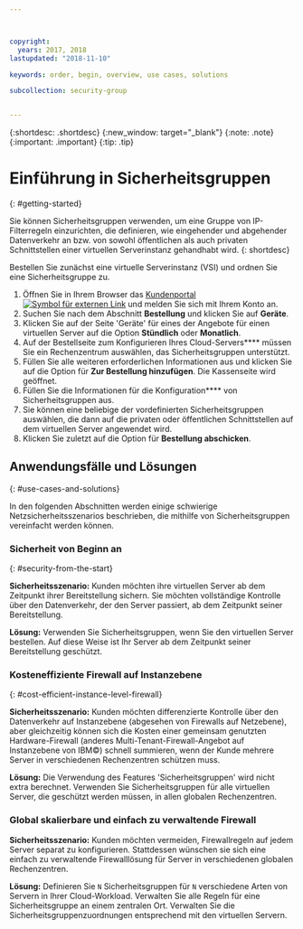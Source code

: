 ```yaml
---



copyright:
  years: 2017, 2018
lastupdated: "2018-11-10"

keywords: order, begin, overview, use cases, solutions

subcollection: security-group


---
```


{:shortdesc: .shortdesc}
{:new_window: target="_blank"}
{:note: .note}
{:important: .important}
{:tip: .tip}

# Einführung in Sicherheitsgruppen
{: #getting-started}

Sie können Sicherheitsgruppen verwenden, um eine Gruppe von IP-Filterregeln einzurichten, die definieren, wie eingehender und abgehender Datenverkehr an bzw. von sowohl öffentlichen als auch privaten Schnittstellen einer virtuellen Serverinstanz gehandhabt wird.
{: shortdesc}

Bestellen Sie zunächst eine virtuelle Serverinstanz (VSI) und ordnen Sie eine Sicherheitsgruppe zu.

1. Öffnen Sie in Ihrem Browser das [Kundenportal ![Symbol für externen Link](../../icons/launch-glyph.svg "Symbol für externen Link")](https://control.softlayer.com/) und melden Sie sich mit Ihrem Konto an.
2. Suchen Sie nach dem Abschnitt **Bestellung** und klicken Sie auf **Geräte**.
3. Klicken Sie auf der Seite 'Geräte' für eines der Angebote für einen virtuellen Server auf die Option **Stündlich** oder **Monatlich**.
4. Auf der Bestellseite zum Konfigurieren Ihres Cloud-Servers**** müssen Sie ein Rechenzentrum auswählen, das Sicherheitsgruppen unterstützt.
5. Füllen Sie alle weiteren erforderlichen Informationen aus und klicken Sie auf die Option für **Zur Bestellung hinzufügen**. Die Kassenseite wird geöffnet.
6. Füllen Sie die Informationen für die Konfiguration**** von Sicherheitsgruppen aus.
7. Sie können eine beliebige der vordefinierten Sicherheitsgruppen auswählen, die dann auf die privaten oder öffentlichen Schnittstellen auf dem virtuellen Server angewendet wird.
8. Klicken Sie zuletzt auf die Option für **Bestellung abschicken**.

## Anwendungsfälle und Lösungen
{: #use-cases-and-solutions}

In den folgenden Abschnitten werden einige schwierige Netzsicherheitsszenarios beschrieben, die mithilfe von Sicherheitsgruppen vereinfacht werden können.

### Sicherheit von Beginn an
{: #security-from-the-start}

**Sicherheitsszenario:** Kunden möchten ihre virtuellen Server ab dem Zeitpunkt ihrer Bereitstellung sichern. Sie möchten vollständige Kontrolle über den Datenverkehr, der den Server passiert, ab dem Zeitpunkt seiner Bereitstellung.

**Lösung:** Verwenden Sie Sicherheitsgruppen, wenn Sie den virtuellen Server bestellen. Auf diese Weise ist Ihr Server ab dem Zeitpunkt seiner Bereitstellung geschützt.

### Kosteneffiziente Firewall auf Instanzebene
{: #cost-efficient-instance-level-firewall}

**Sicherheitsszenario:** Kunden möchten differenzierte Kontrolle über den Datenverkehr auf Instanzebene (abgesehen von Firewalls auf Netzebene), aber gleichzeitig können sich die Kosten einer gemeinsam genutzten Hardware-Firewall (anderes Multi-Tenant-Firewall-Angebot auf Instanzebene von IBM©) schnell summieren, wenn der Kunde mehrere Server in verschiedenen Rechenzentren schützen muss. 

**Lösung:** Die Verwendung des Features 'Sicherheitsgruppen' wird nicht extra berechnet. Verwenden Sie Sicherheitsgruppen für alle virtuellen Server, die geschützt werden müssen, in allen globalen Rechenzentren.

### Global skalierbare und einfach zu verwaltende Firewall
**Sicherheitsszenario:** Kunden möchten vermeiden, Firewallregeln auf jedem Server separat zu konfigurieren. Stattdessen wünschen sie sich eine einfach zu verwaltende Firewalllösung für Server in verschiedenen globalen Rechenzentren.

**Lösung:** Definieren Sie `N` Sicherheitsgruppen für `N` verschiedene Arten von Servern in Ihrer Cloud-Workload. Verwalten Sie alle Regeln für eine Sicherheitsgruppe an einem zentralen Ort. Verwalten Sie die Sicherheitsgruppenzuordnungen entsprechend mit den virtuellen Servern.
